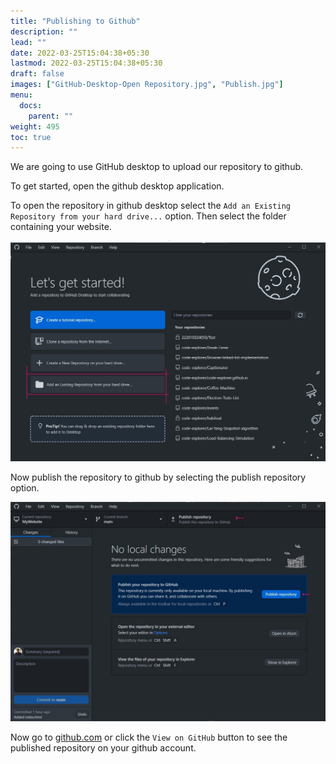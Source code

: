 ```yaml
---
title: "Publishing to Github"
description: ""
lead: ""
date: 2022-03-25T15:04:38+05:30
lastmod: 2022-03-25T15:04:38+05:30
draft: false
images: ["GitHub-Desktop-Open Repository.jpg", "Publish.jpg"]
menu:
  docs:
    parent: ""
weight: 495
toc: true
---
```


We are going to use GitHub desktop to upload our repository to github.

To get started, open the github desktop application.

To open the repository in github desktop select the `Add an Existing Repository from your hard drive...` option. Then select the folder containing your website.

![Open repository on github desktop](GitHub-Desktop-Open-Repository.jpg)

Now publish the repository to github by selecting the publish repository option.

![Publish repository to github](Publish.jpg)

Now go to [github.com](https://github.com/) or click the `View on GitHub` button to see the published repository on your github account.
